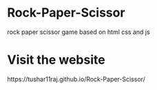 # Rock-Paper-Scissor
rock paper scissor game based on html css and js

<h1> Visit the website </h1>
https://tushar11raj.github.io/Rock-Paper-Scissor/
